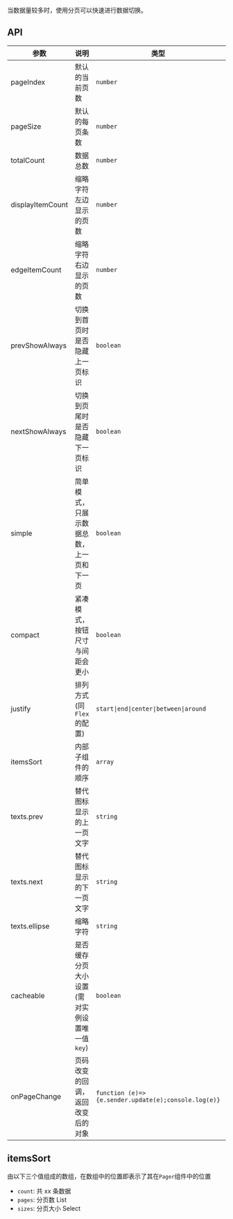 当数据量较多时，使用分页可以快速进行数据切换。

## API

| 参数 | 说明 | 类型 | 默认值 |
| --- | --- | --- | --- |
| pageIndex | 默认的当前页数 | `number` | 1 |
| pageSize | 默认的每页条数 | `number` | 10 |
| totalCount | 数据总数 | `number` | 0 |
| displayItemCount | 缩略字符左边显示的页数 | `number` | 5 |
| edgeItemCount | 缩略字符右边显示的页数 | `number` | 1 |
| prevShowAlways | 切换到首页时是否隐藏上一页标识 | `boolean` | true |
| nextShowAlways | 切换到页尾时是否隐藏下一页标识 | `boolean` | true |
| simple | 简单模式，只展示数据总数，上一页和下一页 | `boolean` | false |
| compact | 紧凑模式，按钮尺寸与间距会更小 | `boolean` | false |
| justify | 排列方式(同`Flex`的配置) | `start\|end\|center\|between\|around` | end |
| itemsSort | 内部子组件的顺序 | `array` | `['count', 'pages', 'sizes']` |
| texts.prev | 替代图标显示的上一页文字 | `string` | 上一页 |
| texts.next | 替代图标显示的下一页文字 | `string` | 下一页 |
| texts.ellipse | 缩略字符 | `string` | ... |
| cacheable | 是否缓存分页大小设置(需对实例设置唯一值`key`) | `boolean` | false |
| onPageChange | 页码改变的回调，返回改变后的对象 | `function (e)=>{e.sender.update(e);console.log(e)}` | - |

## itemsSort

由以下三个值组成的数组，在数组中的位置即表示了其在`Pager`组件中的位置

- `count`: 共 xx 条数据
- `pages`: 分页数 List
- `sizes`: 分页大小 Select
